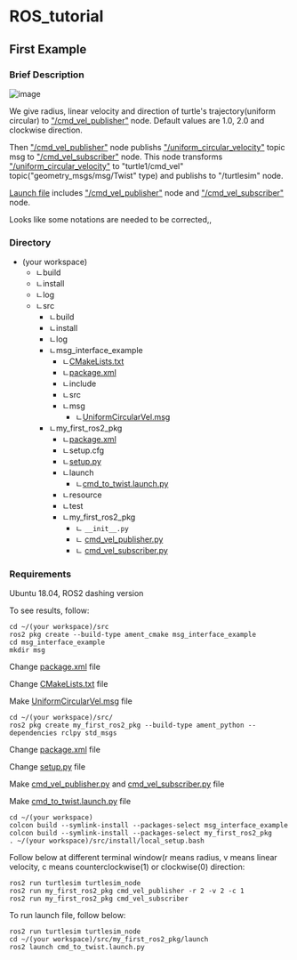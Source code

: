 # ROS_tutorial

## First Example
### Brief Description
![image](https://user-images.githubusercontent.com/62916482/147823667-9a4676db-a879-4948-ab2e-194bf2208e8a.png)

We give radius, linear velocity and direction of turtle's trajectory(uniform circular) to ["/cmd_vel_publisher"](https://github.com/windust7/ROS_tutorial/blob/main/cmd_vel_publisher.py) node. Default values are 1.0, 2.0 and clockwise direction.

Then ["/cmd_vel_publisher"](https://github.com/windust7/ROS_tutorial/blob/main/cmd_vel_publisher.py) node publishs ["/uniform_circular_velocity"](https://github.com/windust7/ROS_tutorial/blob/main/UniformCircularVel.msg) topic msg to ["/cmd_vel_subscriber"](https://github.com/windust7/ROS_tutorial/blob/main/cmd_vel_subscriber.py) node. This node transforms ["/uniform_circular_velocity"](https://github.com/windust7/ROS_tutorial/blob/main/UniformCircularVel.msg) to "turtle1/cmd_vel" topic("geometry_msgs/msg/Twist" type) and publishs to "/turtlesim" node.

[Launch file](https://github.com/windust7/ROS_tutorial/blob/main/cmd_to_twist.launch.py) includes ["/cmd_vel_publisher"](https://github.com/windust7/ROS_tutorial/blob/main/cmd_vel_publisher.py) node and ["/cmd_vel_subscriber"](https://github.com/windust7/ROS_tutorial/blob/main/cmd_vel_subscriber.py) node.

Looks like some notations are needed to be corrected,,

### Directory
* (your workspace)
  * ㄴbuild
  * ㄴinstall
  * ㄴlog
  * ㄴsrc
    * ㄴbuild
    * ㄴinstall
    * ㄴlog
    * ㄴmsg_interface_example
      * ㄴ[CMakeLists.txt](https://github.com/windust7/ROS_tutorial/blob/main/CMakeLists(for%20msg%20interface).txt)
      * ㄴ[package.xml](https://github.com/windust7/ROS_tutorial/blob/main/package(for%20msg%20interface).xml)
      * ㄴinclude
      * ㄴsrc
      * ㄴmsg
        * ㄴ[UniformCircularVel.msg](https://github.com/windust7/ROS_tutorial/blob/main/UniformCircularVel.msg)
    * ㄴmy_first_ros2_pkg
      * ㄴ[package.xml](https://github.com/windust7/ROS_tutorial/blob/main/package(for%20my_first_ros2_pkg).xml)
      * ㄴsetup.cfg
      * ㄴ[setup.py](https://github.com/windust7/ROS_tutorial/blob/main/setup(for%20my_first_ros2_pkg).py)
      * ㄴlaunch
        * ㄴ[cmd_to_twist.launch.py](https://github.com/windust7/ROS_tutorial/blob/main/cmd_to_twist.launch.py)
      * ㄴresource
      * ㄴtest
      * ㄴmy_first_ros2_pkg
        * ㄴ ```__init__.py```
        * ㄴ [cmd_vel_publisher.py](https://github.com/windust7/ROS_tutorial/blob/main/cmd_vel_publisher.py)
        * ㄴ [cmd_vel_subscriber.py](https://github.com/windust7/ROS_tutorial/blob/main/cmd_vel_subscriber.py)

### Requirements
Ubuntu 18.04, ROS2 dashing version

To see results, follow:
```
cd ~/(your workspace)/src
ros2 pkg create --build-type ament_cmake msg_interface_example
cd msg_interface_example
mkdir msg
```
Change [package.xml](https://github.com/windust7/ROS_tutorial/blob/main/package(for%20msg%20interface).xml) file

Change [CMakeLists.txt](https://github.com/windust7/ROS_tutorial/blob/main/CMakeLists(for%20msg%20interface).txt) file

Make [UniformCircularVel.msg](https://github.com/windust7/ROS_tutorial/blob/main/UniformCircularVel.msg) file
```
cd ~/(your workspace)/src/
ros2 pkg create my_first_ros2_pkg --build-type ament_python --dependencies rclpy std_msgs
```
Change [package.xml](https://github.com/windust7/ROS_tutorial/blob/main/package(for%20my_first_ros2_pkg).xml) file

Change [setup.py](https://github.com/windust7/ROS_tutorial/blob/main/setup(for%20my_first_ros2_pkg).py) file

Make [cmd_vel_publisher.py](https://github.com/windust7/ROS_tutorial/blob/main/cmd_vel_publisher.py) and [cmd_vel_subscriber.py](https://github.com/windust7/ROS_tutorial/blob/main/cmd_vel_subscriber.py) file

Make [cmd_to_twist.launch.py](https://github.com/windust7/ROS_tutorial/blob/main/cmd_to_twist.launch.py) file


```
cd ~/(your workspace)
colcon build --symlink-install --packages-select msg_interface_example
colcon build --symlink-install --packages-select my_first_ros2_pkg
. ~/(your workspace)/src/install/local_setup.bash
```

Follow below at different terminal window(r means radius, v means linear velocity, c means counterclockwise(1) or clockwise(0) direction:

```
ros2 run turtlesim turtlesim_node
ros2 run my_first_ros2_pkg cmd_vel_publisher -r 2 -v 2 -c 1
ros2 run my_first_ros2_pkg cmd_vel_subscriber 
```
To run launch file, follow below:

```
ros2 run turtlesim turtlesim_node
cd ~/(your workspace)/src/my_first_ros2_pkg/launch
ros2 launch cmd_to_twist.launch.py
```

